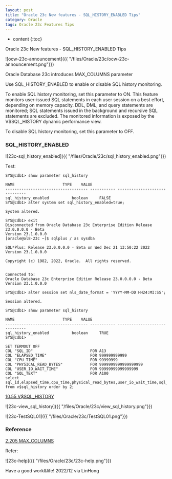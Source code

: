 ```yaml
---
layout: post
title: "Oracle 23c New features - SQL_HISTORY_ENABLED Tips"
category: Oracle
tags: Oracle 23c Features Tips
---
```


* content
{:toc}

Oracle 23c New features - SQL_HISTORY_ENABLED Tips

![ocw-23c-announcement]({{ "/files/Oracle/23c/ocw-23c-announcement.png"}})	


Oracle Database 23c introduces MAX_COLUMNS parameter

Use SQL_HISTORY_ENABLED to enable or disable SQL history monitoring.

To enable SQL history monitoring, set this parameter to ON. This feature monitors user-issued SQL statements in each user session on a best effort, depending on memory capacity. DDL, DML, and query statements are monitored; SQL statements issued in the background and recursive SQL statements are excluded. The monitored information is exposed by the V$SQL_HISTORY dynamic performance view.

To disable SQL history monitoring, set this parameter to OFF.








### SQL_HISTORY_ENABLED

![23c-sql_history_enabled]({{ "/files/Oracle/23c/sql_history_enabled.png"}})

Test:
```
SYS@cdb1> show parameter sql_history

NAME				     TYPE	 VALUE
------------------------------------ ----------- ------------------------------
sql_history_enabled		     boolean	 FALSE
SYS@cdb1> alter system set sql_history_enabled=true;

System altered.

SYS@cdb1> exit
Disconnected from Oracle Database 23c Enterprise Edition Release 23.0.0.0.0 - Beta
Version 23.1.0.0.0
[oracle@ol8-23c ~]$ sqlplus / as sysdba

SQL*Plus: Release 23.0.0.0.0 - Beta on Wed Dec 21 13:50:22 2022
Version 23.1.0.0.0

Copyright (c) 1982, 2022, Oracle.  All rights reserved.


Connected to:
Oracle Database 23c Enterprise Edition Release 23.0.0.0.0 - Beta
Version 23.1.0.0.0

SYS@cdb1> alter session set nls_date_format = 'YYYY-MM-DD HH24:MI:SS';

Session altered.

SYS@cdb1> show parameter sql_history

NAME				     TYPE	 VALUE
------------------------------------ ----------- ------------------------------
sql_history_enabled		     boolean	 TRUE
SYS@cdb1> 
```

```
SET TERMOUT OFF
COL "SQL_ID"                         FOR A13
COL "ELAPSED_TIME"                   FOR 999999999999
COL "CPU_TIME"                       FOR 99999999
COL "PHYSICAL_READ_BYTES"            FOR 9999999999999999999
COL "USER_IO_WAIT_TIME"              FOR 99999999999999999
COL "SQL_TEXT"                       FOR A100
select sql_id,elapsed_time,cpu_time,physical_read_bytes,user_io_wait_time,sql_text from v$sql_history order by 2;
```

[10.55 V$SQL_HISTORY](https://docs-stage.oracle.com/en/database/oracle/oracle-database/23/refrn/V-SQL_HISTORY.html)

![23c-view_sql_history]({{ "/files/Oracle/23c/view_sql_history.png"}})

![23c-TestSQL01]({{ "/files/Oracle/23c/TestSQL01.png"}})



### Reference 

[2.205 MAX_COLUMNS](https://docs-stage.oracle.com/en/database/oracle/oracle-database/23/refrn/MAX_COLUMNS.html)

Refer:

![23c-help]({{ "/files/Oracle/23c/23c-help.png"}})


Have a good work&life! 2022/12 via LinHong



